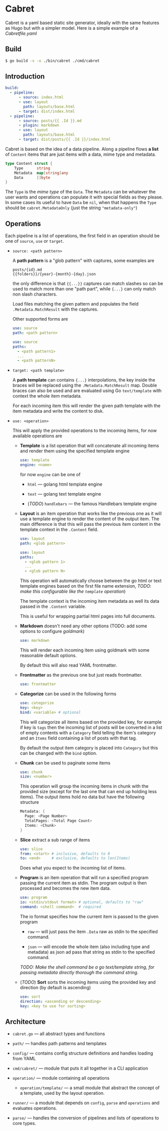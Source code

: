 # Cabret

Cabret is a yaml based static site generator, ideally with the same features as Hugo but with a simpler model. Here is a simple example of a _Cabretfile.yaml_

## Build

```bash shell
$ go build -v -o ./bin/cabret ./cmd/cabret
```

## Introduction

```yaml
build:
  - pipeline:
      - source: index.html
      - use: layout
        path: layouts/base.html
      - target: dist/index.html
  - pipeline:
      - source: posts/{{ .Id }}.md
      - plugin: markdown
      - use: layout
        path: layouts/base.html
      - target: dist/posts/{{ .Id }}/index.html
```

Cabret is based on the idea of a data pipeline. Along a pipeline flows **a list** of `Content` items that are just items with a data, mime type and metadata.

```go
type Content struct {
    Type      string
    Metadata  map[string]any
    Data      []byte          
}
```

The `Type` is the _mime type_ of the `Data`. The `Metadata` can be whatever the user wants and operations can populate it with special fields as they please. In some cases its useful to have `Data` be `nil`, when that happens the `Type` should be `cabret.MetadataOnly` (just the string `"metadata-only"`)

## Operations

Each pipeline is a list of operations, the first field in an operation should be one of `source`, `use` or `target`.

- `source: <path pattern>`

    A **path pattern** is a "glob pattern" with captures, some examples are

    ```
    posts/{id}.md 
    {{folders}}/{year}-{month}-{day}.json
    ``` 

    the only difference is that `{{...}}` captures can match slashes so can be used to match more than one "path part", while `{...}` can only match non slash characters.

    Load files matching the given pattern and populates the field `.Metadata.MatchResult` with the captures.

    Other supported forms are

    ```yaml
    use: source
    path: <path pattern>
    ```

    ```yaml
    use: source
    paths: 
      - <path pattern1>
      ...
      - <path patternN>
    ```

- `target: <path template>`

    A **path template** can contains `{...}` interpolations, the key inside the braces will be replaced using the `.Metadata.MatchResult` map. Double braces can also be used and are evaluated using Go `text/template` with context the whole item metadata.

    For each incoming item this will render the given path template with the item metadata and write the content to disk.

- `use: <operation>`

    This will apply the provided operations to the incoming items, for now available operations are

    - **Template** is a list operation that will concatenate all incoming items and render them using the specified template engine

        ```yaml
        use: template
        engine: <name>
        ```

        for now `engine` can be one of

        - `html` &mdash; golang html template engine

        - `text` &mdash; golang text template engine

        - (_TODO_) `handlebars` &mdash; the famous Handlebars template engine 

    - **Layout** is an item operation that works like the previous one as it will use a template engine to render the content of the output item. The main difference is that this will pass the previous item content in the template context in the `.Content` field.

        ```yaml
        use: layout
        path: <glob pattern>
        ```

        ```yaml
        use: layout
        paths: 
          - <glob pattern 1>
          ...
          - <glob pattern N>
        ```

        This operation will automatically choose between the go html or text template engines based on the first file name extension, _TODO: make this configurable like the `template` operation_)

        The template context is the incoming item metadata as well its data passed in the `.Content` variable.

        This is useful for wrapping partial html pages into full documents.

    - **Markdown** doesn't need any other options (TODO: add some options to configure _goldmark_)

        ```yaml
        use: markdown
        ```

        This will render each incoming item using goldmark with some reasonable default options.

        By default this will also read YAML frontmatter.

    - **Frontmatter** as the previous one but just reads frontmatter.

        ```yaml
        use: frontmatter
        ```

    - **Categorize** can be used in the following forms

        ```yaml
        use: categorize
        key: <key>
        bind: <variable> # optional
        ```

        This will categorize all items based on the provided key, for example if key is `tags` then the incoming list of posts will be converted in a list of empty contents with a `Category` field telling the item's category and an `Items` field containing a list of posts with that tag.

        By default the output item category is placed into `Category` but this can be changed with the `bind` option.

    - **Chunk** can be used to paginate some items

        ```yaml
        use: chunk
        size: <number>
        ```

        This operation will group the incoming items in chunk with the provided size (except for the last one that can end up holding less items). The output items hold no data but have the following structure

        ```go
        Metadata: {
          Page: <Page Number>
          TotalPages: <Total Page Count>
          Items: <Chunk>
        }
        ```

    - **Slice** extract a sub range of items

        ```yaml
        use: slice
        from: <start> # inclusive, defaults to 0
        to: <end>     # exclusive, defaults to len(Items)
        ```

        Does what you expect to the incoming list of items.

    - **Program** is an item operation that will run a specified program passing the current item as stdin. The program output is then processed and becomes the new item data.

        ```yaml
        use: program
        io: <stdin/stdout format> # optional, defaults to "raw"
        command: <shell command>  # required
        ```

        The io format specifies how the current item is passed to the given program

        - `raw` &mdash; will just pass the item `.Data` raw as stdin to the specified command.
        
        - `json` &mdash; will encode the whole item (also including type and metadata) as json ad pass that string as stdin to the specified command.

        _TODO: Make the shell command be a go text/template string, for passing metadata directly thorough the command string._

    - (_TODO_) **Sort** sorts the incoming items using the provided key and direction (by default is ascending)

        ```yaml
        use: sort
        direction: <ascending or descending>
        key: <key to use for sorting>
        ```

## Architecture

- `cabret.go` &mdash; all abstract types and functions 

- `path/` &mdash; handles path patterns and templates

- `config/` &mdash; contains config structure definitions and handles loading from YAML

- `cmd/cabret/` &mdash; module that puts it all together in a CLI application

- `operation/` &mdash; module containing all operations

    - `operation/template/` &mdash; a small module that abstract the concept of a template, used by the layout operation.

- `runner/` &mdash; a module that depends on `config`, `parse` and `operations` and evaluates operations.

- `parse/` &mdash; handles the conversion of pipelines and lists of operations to core types.

